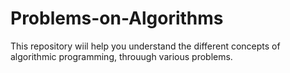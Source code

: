 # Problems-on-Algorithms
This repository wiil help you understand the different concepts of algorithmic programming, throuugh various problems.
